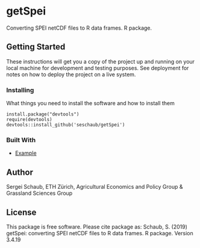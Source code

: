 # getSpei

Converting SPEI netCDF files to R data frames. R package.

## Getting Started

These instructions will get you a copy of the project up and running on your local machine for development and testing purposes. See deployment for notes on how to deploy the project on a live system.


### Installing

What things you need to install the software and how to install them

```
install.package("devtools")
require(devtools)
devtools::install_github('seschaub/getSpei')
```

### Built With

* [Example](https://seschaub.github.io/getspeiweb/) 


## Author

Sergei Schaub, ETH Zürich, Agricultural Economics and Policy Group & Grassland Sciences Group

## License

This package is free software. 
Please cite package as: Schaub, S. (2019) getSpei: converting SPEI netCDF files to R data frames. R package. Version 3.4.19
